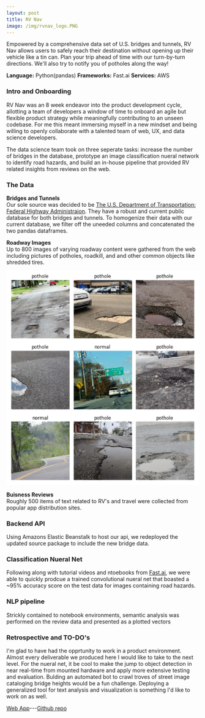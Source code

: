 ```yaml
---
layout: post
title: RV Nav
image: /img/rvnav_logo.PNG
---
```

Empowered by a comprehensive data set of U.S. bridges and tunnels, RV Nav allows users to safely reach their destination without opening up their vehicle like a tin can. Plan your trip ahead of time with our turn-by-turn directions. We'll also try to notify you of potholes along the way!

**Language:** Python(pandas) **Frameworks:** Fast.ai **Services:** AWS

### Intro and Onboarding
RV Nav was an 8 week endeavor into the product development cycle, allotting a team of developers a window of time to onboard an agile but flexible product strategy while meaningfully contributing to an unseen codebase. For me this meant immersing myself in a new mindset and being willing to openly collaborate with a talented team of web, UX, and data science developers.

The data science team took on three seperate tasks: increase the number of bridges in the database, prototype an image classification nueral network to identify road hazards, and build an in-house pipeline that provided RV related insights from reviews on the web. 

### The Data
**Bridges and Tunnels**<br/>
Our sole source was decided to be [The U.S. Department of Transportation: Federal Highway Administraion](https://www.fhwa.dot.gov/bridge/nbi/ascii2018.cfm). They have a robust and current public database for both bridges and tunnels. To homogenize their data with our current database, we filter off the uneeded columns and concatenated the two pandas dataframes.  

**Roadway Images**<br/>
Up to 800 images of varying roadway content were gathered from the web including pictures of potholes, roadkill, and and other common objects like shredded tires. 

![](/img/roads-and-potholes.PNG)

**Buisness Reviews**<br/>
Roughly 500 items of text related to RV's and travel were collected from popular app distribution sites.

### Backend API
Using Amazons Elastic Beanstalk to host our api, we redeployed the updated source package to include the new bridge data.

### Classification Nueral Net
Following along with tutorial videos and ntoebooks from [Fast.ai](https://www.fast.ai/), we were able to quickly prodcue a trained convolutional nueral net that boasted a ~95% accuracy score on the test data for images containing road hazards.

### NLP pipeline
Strickly contained to notebook environments, semantic analysis was performed on the review data and presented as a plotted vectors

### Retrospective and TO-DO's
I'm glad to have had the opprtunity to work in a product environment. Almost every deliverable we produced here I would like to take to the next level. For the nueral net, it be cool to make the jump to object detection in near real-time from mounted hardware and apply more extensive testing and evaluation. Bulding an automated bot to crawl troves of street image cataloging bridge heights would be a fun challenge. Deploying a generalized tool for text analysis and visualization is something I'd like to work on as well.



  



[Web App](https://www.rvnav.com/)---[Github repo](https://github.com/Labs17-RVNav)
